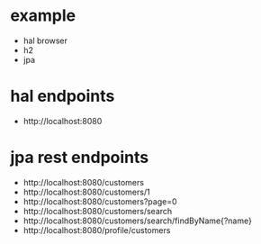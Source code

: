# example
* hal browser
* h2
* jpa

# hal endpoints
* http://localhost:8080

# jpa rest endpoints
* http://localhost:8080/customers
* http://localhost:8080/customers/1
* http://localhost:8080/customers?page=0
* http://localhost:8080/customers/search
* http://localhost:8080/customers/search/findByName{?name}
* http://localhost:8080/profile/customers
